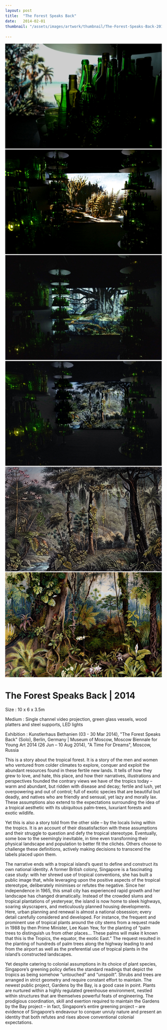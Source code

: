 ```yaml
---
layout: post
title:  "The Forest Speaks Back"
date:   2014-02-01
thumbnail: "/assets/images/artwork/thumbnail/The-Forest-Speaks-Back-2014.jpg"

---
```


![My image Name](/assets/images/artwork/The-Forest-Speaks-Back_01.jpg)
![My image Name](/assets/images/artwork/The-Forest-Speaks-Back_02.jpg)
![My image Name](/assets/images/artwork/The-Forest-Speaks-Back_03.jpg)
![My image Name](/assets/images/artwork/The-Forest-Speaks-Back_04.jpg)
![My image Name](/assets/images/artwork/The-Forest-Speaks-Back_05.jpg)
![My image Name](/assets/images/artwork/The-Forest-Speaks-Back_06.jpg)

# The Forest Speaks Back | 2014

Size
: 10 x 6 x 3.5m

Medium
: Single channel video projection, green glass vessels, wood platters and steel supports, LED lights

Exhibition
: Kunstlerhaus Bethanien (03 - 30 Mar 2014),  "The Forest Speaks Back" (Solo), Berlin, Germany &#124; Museum of Moscow, Moscow Biennale for Young Art 2014 (26 Jun – 10 Aug 2014), "A Time For Dreams", Moscow, Russia

<!--excerpt_separator-->

This is a story about the tropical forest.   It is a story of the men  and women  who ventured from colder climates to explore, conquer and exploit the abundant resources found in these fertile new lands.  It tells of how they grew to love, and hate, this place, and how their narratives, illustrations and perspectives founded the contrary views we have of the tropics today – warm and abundant, but ridden with disease and decay; fertile and lush, yet overpowering and out of control; full of exotic species that are beautiful but deadly, and natives who are friendly and sensual, yet lazy and morally lax.  These assumptions also extend to the expectations surrounding the idea of a tropical aesthetic with its ubiquitous palm-trees, luxuriant forests and exotic wildlife.

Yet this is also a story told from the other side – by the locals living within the tropics.  It is an account of their dissatisfaction with these assumptions and their struggle to question and defy the tropical stereotype.  Eventually, some bow to the seemingly inevitable, in time even transforming their physical landscape and population to better fit the clichés. Others choose to challenge these definitions, actively making decisions to transcend the labels placed upon them.

The narrative ends with a tropical island’s quest to define and construct its own national identity.  A former British colony, Singapore is a fascinating case study: with her shrewd use of tropical conventions, she has built a public image that, while leveraging upon the positive aspects of the tropical stereotype, deliberately minimises or refutes the negative.  Since her independence in 1965, this small city has experienced rapid growth and her landscape has changed dramatically.  Instead of the crowded slums and tropical plantations of yesteryear, the island is now home to sleek highways, soaring skyscrapers, and  meticulously planned housing developments.  Here, urban planning and renewal is almost a national obsession; every detail carefully considered and developed.  For instance, the frequent and prominent use of tropical plants around the city stems from a request made in 1988 by then Prime Minister, Lee Kuan Yew, for the planting of “palm trees to distinguish us from other places… These palms will make it known that this is the Tropics, the equator, the exotic East.”  The request resulted in the planting of hundreds of palm trees along the highway leading to and from the airport as well as the preferential use of tropical plants in the island’s constructed landscapes.

Yet despite catering to colonial assumptions in its choice of plant species, Singapore’s greening policy defies the standard readings that depict the tropics as being somehow “untouched” and “unspoilt”.  Shrubs and trees are arranged in strict geometry and require constant effort to maintain.  The newest public project, Gardens by the Bay, is a good case in point.  Plants are nurtured within a highly regulated greenhouse environment, nestled within structures that are themselves powerful feats of engineering.  The prodigious coordination, skill and exertion required to maintain the Gardens by the Bay project – in fact, Singapore’s entire greening project – are evidence of Singapore’s endeavour to conquer unruly nature and present an identity that both refutes and rises above conventional colonial expectations.


